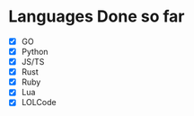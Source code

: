 # Languages Done so far

- [x] GO
- [x] Python
- [x] JS/TS
- [x] Rust
- [x] Ruby
- [x] Lua
- [x] LOLCode
